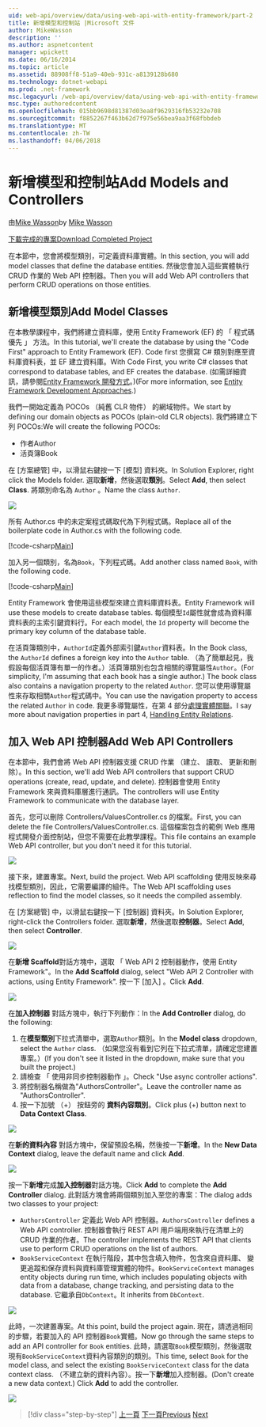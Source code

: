 ```yaml
---
uid: web-api/overview/data/using-web-api-with-entity-framework/part-2
title: 新增模型和控制站 |Microsoft 文件
author: MikeWasson
description: ''
ms.author: aspnetcontent
manager: wpickett
ms.date: 06/16/2014
ms.topic: article
ms.assetid: 88908ff8-51a9-40eb-931c-a8139128b680
ms.technology: dotnet-webapi
ms.prod: .net-framework
msc.legacyurl: /web-api/overview/data/using-web-api-with-entity-framework/part-2
msc.type: authoredcontent
ms.openlocfilehash: 015bb9698d81387d03ea8f9629316fb53232e708
ms.sourcegitcommit: f8852267f463b62d7f975e56bea9aa3f68fbbdeb
ms.translationtype: MT
ms.contentlocale: zh-TW
ms.lasthandoff: 04/06/2018
---
```

<a name="add-models-and-controllers"></a><span data-ttu-id="cc93a-102">新增模型和控制站</span><span class="sxs-lookup"><span data-stu-id="cc93a-102">Add Models and Controllers</span></span>
====================
<span data-ttu-id="cc93a-103">由[Mike Wasson](https://github.com/MikeWasson)</span><span class="sxs-lookup"><span data-stu-id="cc93a-103">by [Mike Wasson](https://github.com/MikeWasson)</span></span>

[<span data-ttu-id="cc93a-104">下載完成的專案</span><span class="sxs-lookup"><span data-stu-id="cc93a-104">Download Completed Project</span></span>](https://github.com/MikeWasson/BookService)

<span data-ttu-id="cc93a-105">在本節中，您會將模型類別，可定義資料庫實體。</span><span class="sxs-lookup"><span data-stu-id="cc93a-105">In this section, you will add model classes that define the database entities.</span></span> <span data-ttu-id="cc93a-106">然後您會加入這些實體執行 CRUD 作業的 Web API 控制器。</span><span class="sxs-lookup"><span data-stu-id="cc93a-106">Then you will add Web API controllers that perform CRUD operations on those entities.</span></span>

## <a name="add-model-classes"></a><span data-ttu-id="cc93a-107">新增模型類別</span><span class="sxs-lookup"><span data-stu-id="cc93a-107">Add Model Classes</span></span>

<span data-ttu-id="cc93a-108">在本教學課程中，我們將建立資料庫，使用 Entity Framework (EF) 的 「 程式碼優先 」 方法。</span><span class="sxs-lookup"><span data-stu-id="cc93a-108">In this tutorial, we'll create the database by using the "Code First" approach to Entity Framework (EF).</span></span> <span data-ttu-id="cc93a-109">Code first 您撰寫 C# 類別對應至資料庫資料表，並 EF 建立資料庫。</span><span class="sxs-lookup"><span data-stu-id="cc93a-109">With Code First, you write C# classes that correspond to database tables, and EF creates the database.</span></span> <span data-ttu-id="cc93a-110">(如需詳細資訊，請參閱[Entity Framework 開發方式](https://msdn.microsoft.com/library/ms178359%28v=vs.110%29.aspx#dbfmfcf)。)</span><span class="sxs-lookup"><span data-stu-id="cc93a-110">(For more information, see [Entity Framework Development Approaches](https://msdn.microsoft.com/library/ms178359%28v=vs.110%29.aspx#dbfmfcf).)</span></span>

<span data-ttu-id="cc93a-111">我們一開始定義為 POCOs （純舊 CLR 物件） 的網域物件。</span><span class="sxs-lookup"><span data-stu-id="cc93a-111">We start by defining our domain objects as POCOs (plain-old CLR objects).</span></span> <span data-ttu-id="cc93a-112">我們將建立下列 POCOs:</span><span class="sxs-lookup"><span data-stu-id="cc93a-112">We will create the following POCOs:</span></span>

- <span data-ttu-id="cc93a-113">作者</span><span class="sxs-lookup"><span data-stu-id="cc93a-113">Author</span></span>
- <span data-ttu-id="cc93a-114">活頁簿</span><span class="sxs-lookup"><span data-stu-id="cc93a-114">Book</span></span>

<span data-ttu-id="cc93a-115">在 [方案總管] 中，以滑鼠右鍵按一下 [模型] 資料夾。</span><span class="sxs-lookup"><span data-stu-id="cc93a-115">In Solution Explorer, right click the Models folder.</span></span> <span data-ttu-id="cc93a-116">選取**新增**，然後選取**類別**。</span><span class="sxs-lookup"><span data-stu-id="cc93a-116">Select **Add**, then select **Class**.</span></span> <span data-ttu-id="cc93a-117">將類別命名為 `Author` 。</span><span class="sxs-lookup"><span data-stu-id="cc93a-117">Name the class `Author`.</span></span>

![](part-2/_static/image1.png)

<span data-ttu-id="cc93a-118">所有 Author.cs 中的未定案程式碼取代為下列程式碼。</span><span class="sxs-lookup"><span data-stu-id="cc93a-118">Replace all of the boilerplate code in Author.cs with the following code.</span></span>

[!code-csharp[Main](part-2/samples/sample1.cs)]

<span data-ttu-id="cc93a-119">加入另一個類別，名為`Book`，下列程式碼。</span><span class="sxs-lookup"><span data-stu-id="cc93a-119">Add another class named `Book`, with the following code.</span></span>

[!code-csharp[Main](part-2/samples/sample2.cs)]

<span data-ttu-id="cc93a-120">Entity Framework 會使用這些模型來建立資料庫資料表。</span><span class="sxs-lookup"><span data-stu-id="cc93a-120">Entity Framework will use these models to create database tables.</span></span> <span data-ttu-id="cc93a-121">每個模型`Id`屬性就會成為資料庫資料表的主索引鍵資料行。</span><span class="sxs-lookup"><span data-stu-id="cc93a-121">For each model, the `Id` property will become the primary key column of the database table.</span></span>

<span data-ttu-id="cc93a-122">在活頁簿類別中，`AuthorId`定義外部索引鍵`Author`資料表。</span><span class="sxs-lookup"><span data-stu-id="cc93a-122">In the Book class, the `AuthorId` defines a foreign key into the `Author` table.</span></span> <span data-ttu-id="cc93a-123">（為了簡單起見，我假設每個活頁簿有單一的作者。）活頁簿類別也包含相關的導覽屬性`Author`。</span><span class="sxs-lookup"><span data-stu-id="cc93a-123">(For simplicity, I'm assuming that each book has a single author.) The book class also contains a navigation property to the related `Author`.</span></span> <span data-ttu-id="cc93a-124">您可以使用導覽屬性來存取相關`Author`程式碼中。</span><span class="sxs-lookup"><span data-stu-id="cc93a-124">You can use the navigation property to access the related `Author` in code.</span></span> <span data-ttu-id="cc93a-125">我更多導覽屬性，在第 4 部分[處理實體關聯](part-4.md)。</span><span class="sxs-lookup"><span data-stu-id="cc93a-125">I say more about navigation properties in part 4, [Handling Entity Relations](part-4.md).</span></span>

## <a name="add-web-api-controllers"></a><span data-ttu-id="cc93a-126">加入 Web API 控制器</span><span class="sxs-lookup"><span data-stu-id="cc93a-126">Add Web API Controllers</span></span>

<span data-ttu-id="cc93a-127">在本節中，我們會將 Web API 控制器支援 CRUD 作業 （建立、 讀取、 更新和刪除）。</span><span class="sxs-lookup"><span data-stu-id="cc93a-127">In this section, we'll add Web API controllers that support CRUD operations (create, read, update, and delete).</span></span> <span data-ttu-id="cc93a-128">控制器會使用 Entity Framework 來與資料庫層進行通訊。</span><span class="sxs-lookup"><span data-stu-id="cc93a-128">The controllers will use Entity Framework to communicate with the database layer.</span></span>

<span data-ttu-id="cc93a-129">首先，您可以刪除 Controllers/ValuesController.cs 的檔案。</span><span class="sxs-lookup"><span data-stu-id="cc93a-129">First, you can delete the file Controllers/ValuesController.cs.</span></span> <span data-ttu-id="cc93a-130">這個檔案包含的範例 Web 應用程式開發介面控制站，但您不需要在此教學課程。</span><span class="sxs-lookup"><span data-stu-id="cc93a-130">This file contains an example Web API controller, but you don't need it for this tutorial.</span></span>

![](part-2/_static/image2.png)

<span data-ttu-id="cc93a-131">接下來，建置專案。</span><span class="sxs-lookup"><span data-stu-id="cc93a-131">Next, build the project.</span></span> <span data-ttu-id="cc93a-132">Web API scaffolding 使用反映來尋找模型類別，因此，它需要編譯的組件。</span><span class="sxs-lookup"><span data-stu-id="cc93a-132">The Web API scaffolding uses reflection to find the model classes, so it needs the compiled assembly.</span></span>

<span data-ttu-id="cc93a-133">在 [方案總管] 中，以滑鼠右鍵按一下 [控制器] 資料夾。</span><span class="sxs-lookup"><span data-stu-id="cc93a-133">In Solution Explorer, right-click the Controllers folder.</span></span> <span data-ttu-id="cc93a-134">選取**新增**，然後選取**控制器**。</span><span class="sxs-lookup"><span data-stu-id="cc93a-134">Select **Add**, then select **Controller**.</span></span>

![](part-2/_static/image3.png)

<span data-ttu-id="cc93a-135">在**新增 Scaffold**對話方塊中，選取 「 Web API 2 控制器動作，使用 Entity Framework"。</span><span class="sxs-lookup"><span data-stu-id="cc93a-135">In the **Add Scaffold** dialog, select "Web API 2 Controller with actions, using Entity Framework".</span></span> <span data-ttu-id="cc93a-136">按一下 [加入] 。</span><span class="sxs-lookup"><span data-stu-id="cc93a-136">Click **Add**.</span></span>

![](part-2/_static/image4.png)

<span data-ttu-id="cc93a-137">在**加入控制器** 對話方塊中，執行下列動作：</span><span class="sxs-lookup"><span data-stu-id="cc93a-137">In the **Add Controller** dialog, do the following:</span></span>

1. <span data-ttu-id="cc93a-138">在**模型類別**下拉式清單中，選取`Author`類別。</span><span class="sxs-lookup"><span data-stu-id="cc93a-138">In the **Model class** dropdown, select the `Author` class.</span></span> <span data-ttu-id="cc93a-139">（如果您沒有看到它列在下拉式清單，請確定您建置專案。）</span><span class="sxs-lookup"><span data-stu-id="cc93a-139">(If you don't see it listed in the dropdown, make sure that you built the project.)</span></span>
2. <span data-ttu-id="cc93a-140">請檢查 「 使用非同步控制器動作 」。</span><span class="sxs-lookup"><span data-stu-id="cc93a-140">Check "Use async controller actions".</span></span>
3. <span data-ttu-id="cc93a-141">將控制器名稱做為&quot;AuthorsController&quot;。</span><span class="sxs-lookup"><span data-stu-id="cc93a-141">Leave the controller name as &quot;AuthorsController&quot;.</span></span>
4. <span data-ttu-id="cc93a-142">按一下加號 （+） 按鈕旁的 **資料內容類別**。</span><span class="sxs-lookup"><span data-stu-id="cc93a-142">Click plus (+) button next to **Data Context Class**.</span></span>

![](part-2/_static/image5.png)

<span data-ttu-id="cc93a-143">在**新的資料內容** 對話方塊中，保留預設名稱，然後按一下**新增**。</span><span class="sxs-lookup"><span data-stu-id="cc93a-143">In the **New Data Context** dialog, leave the default name and click **Add**.</span></span>

![](part-2/_static/image6.png)

<span data-ttu-id="cc93a-144">按一下**新增**完成**加入控制器**對話方塊。</span><span class="sxs-lookup"><span data-stu-id="cc93a-144">Click **Add** to complete the **Add Controller** dialog.</span></span> <span data-ttu-id="cc93a-145">此對話方塊會將兩個類別加入至您的專案：</span><span class="sxs-lookup"><span data-stu-id="cc93a-145">The dialog adds two classes to your project:</span></span>

- <span data-ttu-id="cc93a-146">`AuthorsController` 定義此 Web API 控制器。</span><span class="sxs-lookup"><span data-stu-id="cc93a-146">`AuthorsController` defines a Web API controller.</span></span> <span data-ttu-id="cc93a-147">控制器會執行 REST API 用戶端用來執行在清單上的 CRUD 作業的作者。</span><span class="sxs-lookup"><span data-stu-id="cc93a-147">The controller implements the REST API that clients use to perform CRUD operations on the list of authors.</span></span>
- <span data-ttu-id="cc93a-148">`BookServiceContext` 在執行階段，其中包含填入物件，包含來自資料庫、 變更追蹤和保存資料與資料庫管理實體的物件。</span><span class="sxs-lookup"><span data-stu-id="cc93a-148">`BookServiceContext` manages entity objects during run time, which includes populating objects with data from a database, change tracking, and persisting data to the database.</span></span> <span data-ttu-id="cc93a-149">它繼承自`DbContext`。</span><span class="sxs-lookup"><span data-stu-id="cc93a-149">It inherits from `DbContext`.</span></span>

![](part-2/_static/image7.png)

<span data-ttu-id="cc93a-150">此時，一次建置專案。</span><span class="sxs-lookup"><span data-stu-id="cc93a-150">At this point, build the project again.</span></span> <span data-ttu-id="cc93a-151">現在，請透過相同的步驟，若要加入的 API 控制器`Book`實體。</span><span class="sxs-lookup"><span data-stu-id="cc93a-151">Now go through the same steps to add an API controller for `Book` entities.</span></span> <span data-ttu-id="cc93a-152">此時，請選取`Book`模型類別，然後選取現有`BookServiceContext`資料內容類別的類別。</span><span class="sxs-lookup"><span data-stu-id="cc93a-152">This time, select `Book` for the model class, and select the existing `BookServiceContext` class for the data context class.</span></span> <span data-ttu-id="cc93a-153">（不建立新的資料內容）。按一下**新增**加入控制器。</span><span class="sxs-lookup"><span data-stu-id="cc93a-153">(Don't create a new data context.) Click **Add** to add the controller.</span></span>

![](part-2/_static/image8.png)

> [!div class="step-by-step"]
> <span data-ttu-id="cc93a-154">[上一頁](part-1.md)
> [下一頁](part-3.md)</span><span class="sxs-lookup"><span data-stu-id="cc93a-154">[Previous](part-1.md)
[Next](part-3.md)</span></span>

